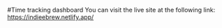 #Time tracking dashboard
You can visit the live site at the following link:
https://indieebrew.netlify.app/
